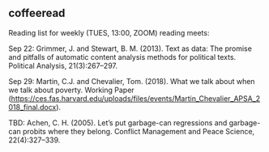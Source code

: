 ## coffeeread

Reading list for weekly (TUES, 13:00, ZOOM) reading meets:

Sep 22: Grimmer, J. and Stewart, B. M. (2013). Text as data: The promise and pitfalls of automatic content analysis methods for political texts. Political Analysis, 21(3):267–297.

Sep 29: Martin, C.J. and Chevalier, Tom. (2018). What we talk about when we talk about poverty. Working Paper (https://ces.fas.harvard.edu/uploads/files/events/Martin_Chevalier_APSA_2018_final.docx).

TBD: Achen, C. H. (2005). Let’s put garbage-can regressions and garbage-can probits where they belong. Conflict Management and Peace Science, 22(4):327–339.
